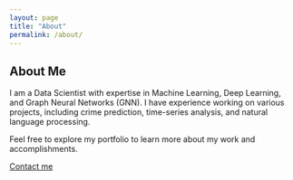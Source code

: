```yaml
---
layout: page
title: "About"
permalink: /about/
---
```


## About Me

I am a Data Scientist with expertise in Machine Learning, Deep Learning, and Graph Neural Networks (GNN). I have experience working on various projects, including crime prediction, time-series analysis, and natural language processing. 

Feel free to explore my portfolio to learn more about my work and accomplishments.

[Contact me](mailto:waqar_comsat@yahoo.com)
